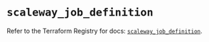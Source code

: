 # `scaleway_job_definition`

Refer to the Terraform Registry for docs: [`scaleway_job_definition`](https://registry.terraform.io/providers/scaleway/scaleway/2.53.0/docs/resources/job_definition).
